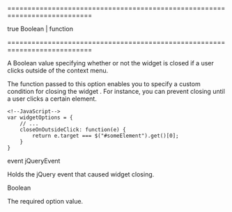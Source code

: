 <!--**
/*-------------------------------------------
    Auto-generated file. Do not modify.
-------------------------------------------

**-->
===========================================================================
<!--default-->true<!--/default-->
<!--type-->Boolean | function<!--/type-->
===========================================================================

<!--shortDescription-->
A Boolean value specifying whether or not the widget is closed if a user clicks outside of the context menu.
<!--/shortDescription-->

<!--fullDescription-->
The function passed to this option enables you to specify a custom condition for closing the widget . For instance, you can prevent closing until a user clicks a certain element.

    <!--JavaScript-->
    var widgetOptions = {
        // ...
        closeOnOutsideClick: function(e) {
            return e.target === $("#someElement").get()[0];
        }
    }
<!--/fullDescription-->
<!--typeFunctionParamName1-->event<!--/typeFunctionParamName1-->
<!--typeFunctionParamType1-->jQueryEvent<!--/typeFunctionParamType1-->
<!--typeFunctionParamDescription1-->
Holds the jQuery event that caused widget closing.
<!--/typeFunctionParamDescription1-->

<!--typeFunctionReturnType-->Boolean<!--/typeFunctionReturnType-->
<!--typeFunctionReturnDescription-->
The required option value.
<!--/typeFunctionReturnDescription-->